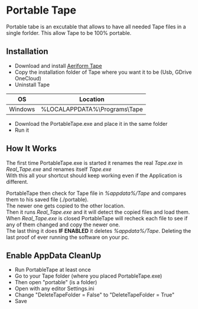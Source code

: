 # Portable Tape
Portable tabe is an excutable that allows to have all needed Tape files in a single forlder.
This allow Tape to be 100% portable.

## Installation
* Download and install [Aeriform Tape](https://www.aeriform.io/docs/tape)
* Copy the installation folder of Tape where you want it to be (Usb, GDrive OneCloud)
* Uninstall Tape

| OS | Location |
| ------ | ------ |
| Windows | %LOCALAPPDATA%\Programs\Tape |

* Download the PortableTape.exe and place it in the same folder
* Run it

## How It Works

The first time PortableTape.exe is started it renames the real *Tape.exe* in *Real_Tape.exe* and renames itself *Tape.exe*  
With this all your shortcut should keep working even if the Application is different.

PortableTape then check for Tape file in *%appdata%/Tape* and compares them to his saved file (./portable).  
The newer one gets copied to the other location.  
Then it runs *Real_Tape.exe* and it will detect the copied files and load them.  
When *Real_Tape.exe* is closed PortableTape will recheck each file to see if any of them changed and copy the newer one.  
The last thing it does **IF ENABLED** it deletes *%appdata%/Tape*. Deleting the last proof of ever running the software on your pc.  

## Enable AppData CleanUp
* Run PortableTape at least once
* Go to your Tape folder (where you placed PortableTape.exe)
* Then open "portable" (is a folder)
* Open with any editor Settings.ini
* Change "DeleteTapeFolder = False" to "DeleteTapeFolder = True"
* Save
